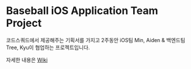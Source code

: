 # Baseball iOS Application Team Project

코드스쿼드에서 제공해주는 기획서를 가지고 2주동안 iOS팀 Min, Aiden & 백엔드팀 Tree, Kyu이 협업하는 프로젝트입니다.

자세한 내용은 [Wiki](https://github.com/kyu-kim-kr/baseball/wiki)
